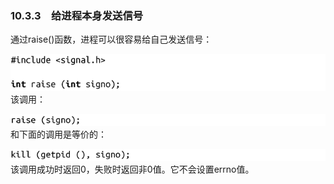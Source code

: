 ### 10.3.3　给进程本身发送信号

通过raise()函数，进程可以很容易给自己发送信号：



![489.png](../images/489.png)
该调用：



![490.png](../images/490.png)
和下面的调用是等价的：



![491.png](../images/491.png)
该调用成功时返回0，失败时返回非0值。它不会设置errno值。

